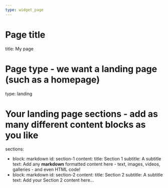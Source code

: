 ```yaml
---
type: widget_page
---
```



# Page title
title: My page
# Page type - we want a landing page (such as a homepage)
type: landing

# Your landing page sections - add as many different content blocks as you like
sections:
  - block: markdown
    id: section-1
    content:
      title: Section 1
      subtitle: A subtitle
      text: Add any **markdown** formatted content here - text, images, videos, galleries - and even HTML code!
  - block: markdown
    id: section-2
    content:
      title: Section 2
      subtitle: A subtitle
      text: Add your Section 2 content here...